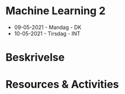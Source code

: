# Machine Learning 2
  - 09-05-2021 - Mandag - DK
  - 10-05-2021 - Tirsdag - INT

# Beskrivelse


# Resources & Activities
